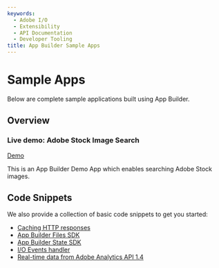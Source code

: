 ```yaml
---
keywords:
  - Adobe I/O
  - Extensibility
  - API Documentation
  - Developer Tooling
title: App Builder Sample Apps  
---
```


# Sample Apps

Below are complete sample applications built using App Builder.

## Overview

<DiscoverBlock slots="heading, link, text" width="100%" arrange="column"/>

### Live demo: Adobe Stock Image Search

[Demo](./demo.md)

This is an App Builder Demo App which enables searching Adobe Stock images.

## Code Snippets

We also provide a collection of basic code snippets to get you started: 

* [Caching HTTP responses](code-snippets/index.md)
* [App Builder Files SDK](code-snippets/files.md)
* [App Builder State SDK](code-snippets/state.md)
* [I/O Events handler](code-snippets/events.md)
* [Real-time data from Adobe Analytics API 1.4](code-snippets/analytics.md)
